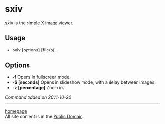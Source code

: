 # sxiv
sxiv is the simple X image viewer.

## Usage
- sxiv [options] [file(s)]

## Options
- **-f** Opens in fullscreen mode.
- **-S [seconds]** Opens in slideshow mode, with a delay between images.
- **-z [percentage]** Zoom in.

*Command added on 2021-10-20*

---

[homepage](../index.html)\
All site content is in the [Public Domain](http://unlicense.org/).
